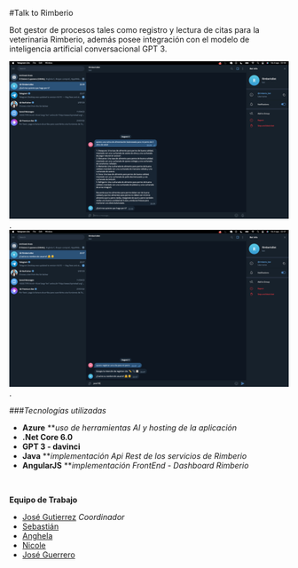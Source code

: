 #Talk to Rimberio

Bot gestor de procesos tales como registro y lectura de citas para la veterinaria Rimberio, además posee integración con el modelo de inteligencia artificial conversacional GPT 3.


![Rimberio 1° conversación](rimberio1.png "Chat 1").
![Rimberio 2° conversación](rimberio2.png "Chat 2").



###*Tecnologías utilizadas*
- **Azure** ***uso de herramientas AI y hosting de la aplicación*
- **.Net Core 6.0**
- **GPT 3 - davinci**
- **Java** ***implementación Api Rest de los servicios de Rimberio*
- **AngularJS** ***implementación FrontEnd - Dashboard Rimberio*


<br>

**Equipo de Trabajo**
- [José Gutierrez](https://github.com/JosseG) *Coordinador*
- [Sebastián](https://github.com/Kalel-Hyu)
- [Anghela](https://github.com/angheSa)
- [Nicole](https://github.com/nicoci81194)
- [José Guerrero](https://github.com/JOSEproyecto2022)